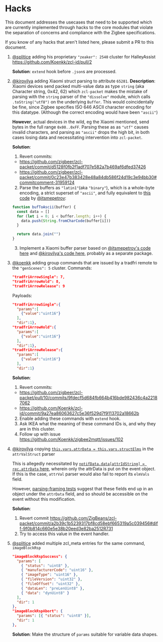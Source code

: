 # Hacks

This document addresses the usecases that need to be supported which are currently implemented through hacks to the core modules that violate the separation of concerns and compliance with the Zigbee specifications.

If you know of any hacks that aren't listed here, please submit a PR to this document.

1. [@splitice] adding his proprietary `"zeaker": 2540` cluster for HalleyAssist https://github.com/Koenkk/zcl-id/pull/2

   **Solution**: `extend` hook before `.json`s are processed.

1. [@kirovilya] adding Xiaomi struct parsing to attribute `65281`.
   **Description**: Xiaomi devices send packed multi-value data as type `string` (aka Character string, 0x42, 62) which `zcl-packet` makes the mistake of parsing with the `string` parser of the `"dissolve"` module, which calls `.toString("utf8")` on the underlying `Buffer`. This would coincidentally be fine, since Zigbee specifies ISO 646 ASCII character encoding for this datatype. (Although the correct encoding would have been `"ascii"`)

   **However**, actual devices in the wild, eg the Xiaomi mentioned, send bytes in the full range `0x00..0xFF`. Parsing these as as `"utf"` causes invalid characters, and parsing as `"ascii"` drops the high bit, in both cases losing data and necessitating intervention into `zcl-packet`.

   **Solution**:

   1. Revert commits:

   - https://github.com/zigbeer/zcl-packet/commit/d5128f0fb2f1adf707e582a7b469af6dfed37426
   - https://github.com/zigbeer/zcl-packet/commit/0c23e47b383428e48a84db586f24d19c3e94bb30#commitcomment-31959124

   2. Parse the buffers as `"latin1"`(aka `"binary"`), which is a whole-byte encoding, a strict superset of `"ascii"`, and fully equivalent to [this code](https://github.com/open-zigbee/zigbee-bridge-packet/commit/dc2e8711a336020c18da0545144e666de7903718) by [@itsmepetrov]:

   ```js
   function bufToAscii(buffer) {
     const data = []
     for (let i = 0; i < buffer.length; i++) {
       data.push(String.fromCharCode(buffer[i]))
     }

     return data.join("")
   }
   ```

   3. Implement a Xiaomi buffer parser based on [@itsmepetrov's code here](https://github.com/itsmepetrov/homebridge-zigbee/blob/10cee93e40f875180c1d884feaea296457ea37c8/lib/utils/xiaomi.js#L4-L16) and [@kirovilya's code here](https://github.com/zigbeer/zcl-packet/blob/3dca38f46e97768d377496768f75158b84aed592/lib/foundation.js#L648-L675), probably as a separate package.

1. [@koenkk] adding group commands that are issued by a tradfri remote to the `"genScenes": 5` cluster.
   Commands:

   ```json
   "tradfriArrowSingle": 7,
   "tradfriArrowHold": 8,
   "tradfriArrowRelease": 9
   ```

   Payloads:

   ```json
   "tradfriArrowSingle":{
     "params":[
       {"value":"uint16"}
     ],
     "dir":1},
   "tradfriArrowHold":{
     "params":[
       {"value":"uint16"}
     ],
     "dir":1},
   "tradfriArrowRelease":{
     "params":[
       {"value":"uint16"}
     ],
     "dir":1}
   ```

   **Solution**:

   1. Revert commits:

   - https://github.com/zigbeer/zcl-packet/pull/10/commits/9fdecf5d684fb664b416bde982436c4a22187062
   - https://github.com/Koenkk/zcl-id/commit/9a27ea86063627c5e36f529d7f9113702a18662b

   2. Enable adding these commands with `extend` hook.
   3. Ask IKEA what the meaning of these command IDs is, and why they are in this cluster.
   4. Follow up with issue https://github.com/Koenkk/zigbee2mqtt/issues/102

1. [@kirovilya] copying [`this.vars.attrData = this.vars.structElms`](https://github.com/ZigBeans/zcl-packet/commit/a2b39c1b5239317bf8cd58ebf665319a5c039456) in the `attrValStruct` parser

   This is allegedly necessitated by [`notifData.data[attrIdString] = rec.attrData` here](https://github.com/zigbeer/zigbee-shepherd/blob/b536bcdc4fe89b6433c58a8ba09672c88b0002c6/lib/shepherd.js#L131), wherein only the attrData is put on the event object. If this is the case, `attrVal` parser would also fail to report its `elmVals` field.

   However, [parsing-framing tests](https://github.com/zigbeer/zcl-packet/blob/351c4204ab64a21668b01f8da68063a50835fe9c/test/zcl.test.js#L175-L177) suggest that these fields end up in an object under the `attrData` field, and so should be accessible on the event without this modification.

   **Solution**:

   1. Revert commit https://github.com/ZigBeans/zcl-packet/commit/a2b39c1b5239317bf8cd58ebf665319a5c039456#diff-9f0b814c660e5e38b20eed3e82ba2512R731
   2. Try to access this value in the event handler.

1. [@splitice] added multiple zcl_meta entries for the same command, `imageBlockRsp`
   ```json
   "imageBlockRspSuccess": {
     "params": [
       { "status": "uint8" },
       { "manufacturerCode": "uint16" },
       { "imageType": "uint16" },
       { "fileVersion": "uint32" },
       { "fileOffset": "uint32" },
       { "dataLen": "preLenUint8" },
       { "data": "dynUint8" }
     ],
     "dir": 1
   },
   "imageBlockRspAbort": {
     "params": [{ "status": "uint8" }],
     "dir": 1
   },
   ```
   **Solution**:
   Make the structure of `params` suitable for variable data shapes.

[@splitice]: https://github.com/splitice
[@kirovilya]: https://github.com/kirovilya
[@itsmepetrov]: https://github.com/itsmepetrov
[@koenkk]: https://github.com/Koenkk
